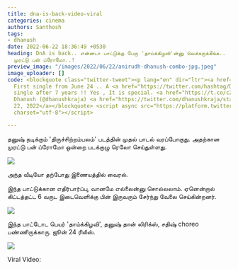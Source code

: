 ```yaml
---
title: dna-is-back-video-viral
categories: cinema
authors: Santhosh
tags:
- dhanush
date: 2022-06-22 18:36:49 +0530
heading: DnA is back.. என்னடா பாட்டுக்கு பேரு 'தாய்க்கிழவி'ன்னு வெச்சுருக்கீங்க..
  முரட்டு பன் ப்ரோமோ..!
preview_image: "/images/2022/06/22/anirudh-dhanush-combo-jpg.jpeg"
image_uploader: []
code: <blockquote class="twitter-tweet"><p lang="en" dir="ltr"><a href="https://twitter.com/hashtag/Thiruchitrambalam?src=hash&amp;ref_src=twsrc%5Etfw">#Thiruchitrambalam</a>
  First single from June 24 .. A <a href="https://twitter.com/hashtag/DNA?src=hash&amp;ref_src=twsrc%5Etfw">#DNA</a>
  single after 7 years !! Yes , It is special. <a href="https://t.co/c2al2oTFg5">pic.twitter.com/c2al2oTFg5</a></p>&mdash;
  Dhanush (@dhanushkraja) <a href="https://twitter.com/dhanushkraja/status/1539594192971698176?ref_src=twsrc%5Etfw">June
  22, 2022</a></blockquote> <script async src="https://platform.twitter.com/widgets.js"
  charset="utf-8"></script>

---
```

தனுஷ் நடிக்கும் 'திருச்சிற்றம்பலம்' படத்தின் முதல் பாடல் வரப்போகுது. அதற்கான முரட்டு பன் ப்ரோமோ ஒன்றை படக்குழு ரெலோ செய்துள்ளது.

![](/images/2022/06/22/dna-is-back-2-jpg.jpeg)

அந்த வீடியோ தற்போது இணையத்தில் வைரல்.

இந்த பாட்டுக்கான எதிர்பார்ப்பு, வானமே எல்லைன்னு சொல்லலாம். ஏனென்றால் கிட்டத்தட்ட 6 வருட இடைவெளிக்கு பின் இருவரும் சேர்ந்து வேலை செய்கின்றனர்.

![](/images/2022/06/22/dna-is-back-jpg.jpeg)

இந்த பாட்டோட பெயர் 'தாய்க்கிழவி', தனுஷ் தான் லிரிக்ஸ், சதிஷ் choreo பண்ணிருக்காரு. ஜூன் 24 ரிலீஸ்.

![](/images/2022/06/22/dna-is-back-1-jpg.jpeg)

Viral Video:

